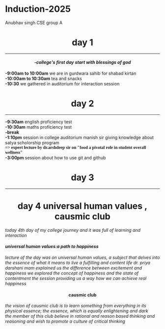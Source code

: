 # Induction-2025
Anubhav singh CSE group A
<h1 align="center">day 1</h1>
<hr>
<h4 align="center"><i>-college's first day start with blessings of god</i></h4>
<strong>-9:00am to 10:00am</strong> we are in gurdwara sahib for shabad kirtan 
<br>
<strong>-10:00am to 10:30am</strong> tea and snacks
<br>
<strong>-10:30</strong> we gathered in auditorium for interaction session
<br>


<h1 align="center">day 2</h1>
<hr>
<b>-9:30am</b> english proficiency test
<br>
<b>-10:30am</b> maths proficiency test <br>
<strong>-break</strong><br>
<b>-1:10pm</b> session in college auditorium manish sir giving knowledge about satya scholorship program <br>
<strong><font face="chopsic">=> expert lecture by dr.arshdeep sir on "food a pivotal role in student overall wellness" </font></strong>
<br>
<b>-3:00pm</b> session about how to use git and github
<h1 align="center">day 3</h1>
<hr>
<h1 align="center">day 4 universal human values , causmic club</h1>
<i>today 4th day of my college journey and it was full of learning and interaction </i>
<i><h4>universal human values:a path to happiness </h4></i>
<i> lecture of the day was on universal human values, a subject that delves into the essence of what it means to live a fulfilling and content life dr. priya darshani mam explained us the difference between excitement and happiness we explored the concept of happiness and the state of contentment the session providing us a way how we can achieve real happiness</i>
<h4 align="center">causmic club</h4>
<i>the vision of causmic club is to learn something from everything in its physical essence; the essence, which is equally enlightening and dark 
<br>
the member of this club believe in rational and reason based thinking and reasoning and wish to promote a culture of critical thinking </i>



